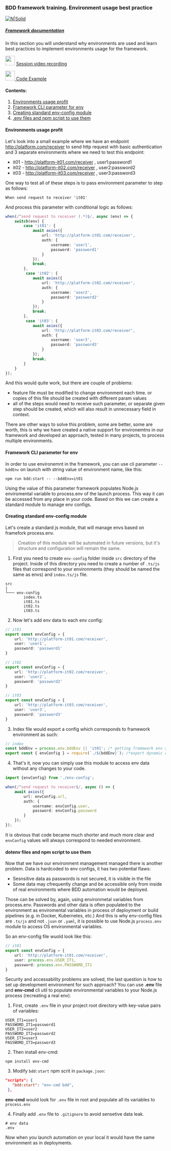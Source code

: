 ### BDD framework training. Environment usage best practice

[![N|Solid](https://images.ctfassets.net/fikanzmkdlqn/5NoHRB1q6lrNzSSpekhrG5/cf22f3d7d9e82aed5e79659800458b57/TELUS_TAGLINE_HORIZONTAL_EN.svg)](https://www.telus.com/en/)

##### [Framework documentation](https://github.com/telus/telus-bdd-docs)

In this section you will understand why environments are used and learn best practices to implement environments usage for the framework.

<img src="https://cdn4.iconfinder.com/data/icons/48-bubbles/48/23.Videos-512.png" width="30px" margin-top="15px"/> [Session video recording](https://drive.google.com/file/d/1TeUHsnBO7655zaV_X3BRvVdBEOVCx4W9/view?usp=sharing)

[<img src="https://cdn-icons-png.flaticon.com/512/25/25231.png" width="30px"> Code Example](https://github.com/telus/bdd-demo/tree/master/src/env-config)


#### **Contents**:

1. [Environments usage profit](#environments-usage-profit)
2. [Framework CLI parameter for env](#framework-cli-parameter-for-env) 
3. [Creating standard env-config module](#creating-standard-env-config-module)
4. [.env files and npm script to use them](#dotenv-files-and-npm-script-to-use-them)


#### **Environments usage profit**

Let's look into a small example where we have an endpoint http://platform.com/receiver to send http request with basic authentication 
and 3 separate environments where we need to test this endpoint:
- it01 - http://platform-it01.com/receiver , user1:password1
- it02 - http://platform-it02.com/receiver , user2:password2
- it03 - http://platform-it03.com/receiver , user3:password3

One way to test all of these steps is to pass environment parameter to step as follows:
```gherkin
When send request to receiver 'it01'
```
And process this parameter with conditional logic as follows:
```typescript
when(/^send request to receiver (.*)$/, async (env) => {
    switch(env) {
        case 'it01': {
            await axios({
                url: 'http://platform-it01.com/receiver', 
                auth: {
                    username: 'user1', 
                    password: 'password1'
                }
            });
            break;
        },
         case 'it02': {
            await axios({
                url: 'http://platform-it02.com/receiver', 
                auth: {
                    username: 'user2', 
                    password: 'password2'
                }
            });
            break;
        },
         case 'it03': {
            await axios({
                url: 'http://platform-it03.com/receiver', 
                auth: {
                    username: 'user3', 
                    password: 'password3'
                }
            });
            break;
        }
    }
});
```
And this would quite work, but there are couple of problems: 
- feature file must be modified to change environment each time. or copies of this file should be created with different param values
- all of the steps would need to receive such parameter, or separate given step should be created, which will also result in unnecessary field in context.

There are other ways to solve this problem, some are better, some are worth, this is why we have created a native support for environemtns in our framework and developed an approach, tested in many projects, to process multiple environments.

#### **Framework CLI parameter for env**

In order to use environemnt in the framework, you can use cli parameter `--bddEnv` on launch with string value of environment name, like this:

`npm run bdd:start -- --bddEnv=it01`

Using the value of this parameter framework populates Node.js enviromental variable to process.env of the launch process. This way it can be accessed from any place in your code. 
Based on this we can create a standard module to manage env configs.
 
#### **Creating standard env-config module**

Let's create a standard js module, that will manage envs based on framefork process.env. 

> Creation of this module will be automated in future versions, but it's structure and configuration will remain the same.

1. First you need to create `env-config` folder inside `src` directory of the project. Inside of this directory you need to create a number of `.ts/js` files that correspond to your environments (they should be named the same as envs) and `index.ts/js` file.

```
src
|
└─── env-config
        index.ts
        it01.ts
        it02.ts
        it03.ts
```

2. Now let's add env data to each env config:

```typescript
// it01
export const envConfig = {
    url: 'http://platform-it01.com/receiver',
    user: 'user1',
    password: 'password1'
}
```
```typescript
// it02
export const envConfig = {
    url: 'http://platform-it02.com/receiver',
    user: 'user2',
    password: 'password2'
}
```
```typescript
// it03
export const envConfig = {
    url: 'http://platform-it03.com/receiver',
    user: 'user3',
    password: 'password3'
}
```

3. Index file would export a config which corresponds to framework environment as such:
```typescript
// index
const bddEnv = process.env.bddEnv || 'it01'; /* getting framework env and setting default env if it is nit provided */
export const { envConfig } = require(`./${bddEnv}`); /*export dynamic require*/
```

4. That's it, now you can simply use this module to access env data without any changes to your code.
```typescript
import {envConfig} from './env-config';

when(/^send request to receiver$/, async () => {
    await axios({
        url: envConfig.url, 
        auth: {
            username: envConfig.user, 
            password: envConfig.password
        }
    });       
});
```
It is obvious that code became much shorter and much more clear and `envConfig` values will always correspond to needed environment.

#### **dotenv files and npm script to use them**

Now that we have our environment management managed there is another problem. Data is hardcoded to env configs, it has two potential flaws:
- Sesnsitive data as passwords is not secured, it is visible in the file
- Some data may cfrequently change and be accessible only from inside of real environments where BDD automation would be deployed.

Those can be solved by, again, using environmetal variables from process.env. Passwords and other data is often populated to the environment as enviromental variables in process of deployment or build pipelines (e.g. in Docker, Kubernetes, etc.)
And this is why env-config files are `.ts/js` and not `.json` or `.yaml`, it is possible to use Node.js `process.env` module to access OS environmental variables.

So an env-config file wuold look like this:
```typescript
// it01
export const envConfig = {
    url: 'http://platform-it01.com/receiver',
    user: process.env.USER_IT1,
    password: process.env.PASSWORD_IT1
}
```
 Security and accessability problems are solved, the last question is how to set up development environment for such approach?
 You can use **.env** file and **env-cmd** cli util to populate environmental variables to your Node.js process (recreating a real env).

1. First, create `.env` file in your project root directory with key-value pairs of variables:
 ```env
 USER_IT1=user1
 PASSWORD_IT1=password1
 USER_IT2=user2
 PASSWORD_IT2=password2
 USER_IT3=user3
 PASSWORD_IT3=password3
 ```

2. Then install env-cmd:
```npm
npm install env-cmd
```

 3. Modify `bdd:start` npm scrit in `package.json`:

 ```json
"scripts": {
    "bdd:start": "env-cmd bdd",
  },
```
**env-cmd** would look for `.env` file in root and populate all its variables to `process.env`

4. Finally add `.env` file to `.gitignore` to avoid sensetive data leak.
```gitignore
# env data
.env
``` 

Now when you launch automation on your local it would have the same environment as in deployments.
